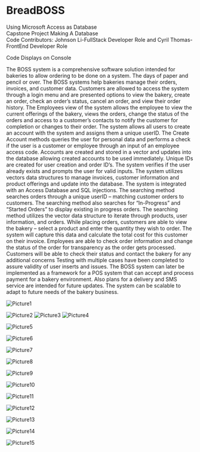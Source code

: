 # BreadBOSS
Using Microsoft Access as Database<br />
Capstone Project Making A Database<br />
Code Contributors: Johnson Li-FullStack Developer Role and Cyril Thomas-FrontEnd Developer Role<br />

Code Displays on Console<br />

The BOSS system is a comprehensive software solution intended for bakeries to allow ordering
to be done on a system. The days of paper and pencil or over. The BOSS systems help bakeries
manage their orders, invoices, and customer data. Customers are allowed to access the system
through a login menu and are presented options to view the bakery, create an order, check an
order’s status, cancel an order, and view their order history. The Employees view of the system
allows the employee to view the current offerings of the bakery, views the orders, change the
status of the orders and access to a customer’s contacts to notify the customer for completion or
changes to their order.
The system allows all users to create an account with the system and assigns them a unique
userID. The Create Account methods queries the user for personal data and performs a check if
the user is a customer or employee through an input of an employee access code. Accounts are
created and stored in a vector and updates into the database allowing created accounts to be used
immediately. Unique IDs are created for user creation and order ID’s. The system verifies if the
user already exists and prompts the user for valid inputs.
The system utilizes vectors data structures to manage invoices, customer information and
product offerings and update into the database. The system is integrated with an Access Database
and SQL injections. The searching method searches orders through a unique userID – matching
customer orders to customers. The searching method also searches for “In-Progress” and
“Started Orders” to display existing in progress orders. The searching method utilizes the vector
data structure to iterate through products, user information, and orders.
While placing orders, customers are able to view the bakery – select a product and enter the
quantity they wish to order. The system will capture this data and calculate the total cost for this
customer on their invoice.
Employees are able to check order information and change the status of the order for
transparency as the order gets processed. Customers will be able to check their status and contact
the bakery for any additional concerns
Testing with multiple cases have been completed to assure validity of user inserts and issues.
The BOSS system can later be implemented as a framework for a POS system that can accept
and process payment for a bakery environment. Also plans for a delivery and SMS service are
intended for future updates. The system can be scalable to adapt to future needs of the bakery
business.<br />

![Picture1](https://user-images.githubusercontent.com/17182149/206957403-4a18dbc3-5484-4dd9-8d85-07f72ae09f17.gif)<br />


![Picture2](https://user-images.githubusercontent.com/17182149/206957436-aa8cf230-b041-4715-bd00-660d143bf045.gif)
![Picture3](https://user-images.githubusercontent.com/17182149/206957447-8bea3023-6ab8-42e2-bf05-058e7cea8913.gif)
![Picture4](https://user-images.githubusercontent.com/17182149/206957458-effb6810-7f8f-48bb-9579-3e7b2dc3afb2.gif)

![Picture5](https://user-images.githubusercontent.com/17182149/206957459-2bde9b4f-5205-45f4-b334-0410944dcaf9.gif)

![Picture6](https://user-images.githubusercontent.com/17182149/206957488-6cb0c3eb-0833-4855-b4d6-d8eda261312e.gif)


![Picture7](https://user-images.githubusercontent.com/17182149/206957498-f851dce8-2331-4c28-94ed-f8cd96f605c6.gif)




![Picture8](https://user-images.githubusercontent.com/17182149/206957517-3e174c10-59d7-4c2e-aab2-244fabacafb9.gif)


![Picture9](https://user-images.githubusercontent.com/17182149/206957589-2c67cd6d-f957-4d2b-a8df-1b76dbfa832a.gif)



![Picture10](https://user-images.githubusercontent.com/17182149/206957599-bc5b7b7c-4ed5-412e-a298-d3e795ee069c.gif)


![Picture11](https://user-images.githubusercontent.com/17182149/206957690-07c504b8-640e-4ba7-8fb8-461b89e05e16.gif)

![Picture12](https://user-images.githubusercontent.com/17182149/206957694-6bd39a2e-e422-4621-aeb4-ba5d19a936fd.gif)

![Picture13](https://user-images.githubusercontent.com/17182149/206957707-d0fde140-9e65-4877-b41f-a2ff4949eaa9.gif)

![Picture14](https://user-images.githubusercontent.com/17182149/206957714-9cf2fea2-2421-4464-a761-fd9f7be65f78.gif)

![Picture15](https://user-images.githubusercontent.com/17182149/206957718-f3ed39cc-65e3-49b7-9a67-728cceafa95c.gif)
